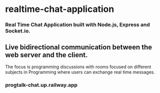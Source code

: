 # realtime-chat-application

### Real Time Chat Application built with Node.js, Express and Socket.io.

## Live bidirectional communication between the web server and the client.

The focus is programming discussions with rooms focused on different subjects in Programming where users can exchange real time messages.

### progtalk-chat.up.railway.app
